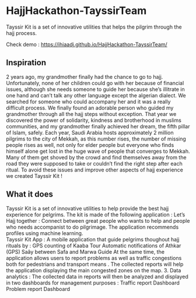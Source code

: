 # HajjHackathon-TayssirTeam
Tayssir Kit is a set of innovative utilities that helps the pilgrim through the hajj process. 

Check demo : https://ihiaadj.github.io/HajjHackathon-TayssirTeam/

## Inspiration
2 years ago, my grandmother finally had the chance to go to hajj. Unfortunately, none of her children could go with her because of financial issues, although she needs someone to guide her because she’s illitrate in one hand and can’t talk any other language except the algerian dialect. We searched for someone who could accompany her and it was a really difficult process. We finally found an adorable person who guided my grandmother through all the hajj steps without exception. That year we discovered the power of solidarity, kindness and brotherhood in muslims communities, and my grandmother finally achieved her dream, the fifth pillar of Islam, safely. 
Each year, Saudi Arabia hosts approximately 2 million pilgrims to the city of Mekkah, as this number rises, the number of missing people rises as well, not only for elder people but everyone who finds himself alone get lost in the huge wave of people that converges to Mekkah. Many of them get shoved by the crowd and find themselves away from the road they were supposed to take or couldn’t find the right step after each ritual.
To avoid these issues and improve other aspects of hajj experience we created Tayssir Kit ! 

## What it does
Tayssir Kit is a set of innovative utilities to help provide the best hajj experience for pelgrims. The kit is made of the following application  :
Let’s Hajj together : Connect between great people who wants to help and people who needs accompanist to do pilgrimage. The application recommends profiles using machine learning.  
Tayssir Kit App : A mobile application that guide pelgrims thoughout hajj rituals by : 
GPS counting of Kaaba Tour 
Automatic notifications of Athkar (GPS) 
Saây between Safa and Marwa Guide 
		At the same time, the application allows users to report problems as well as traffic congestions both for pedestrians and transport means . The collected reports will help the application displaying the main congested zones on the map. 
      3. Data analytics : The collected data in reports will then be analyzed and displayed in two dashboards for management purposes : 
Traffic report Dashboard 
Problem report Dashboard 
